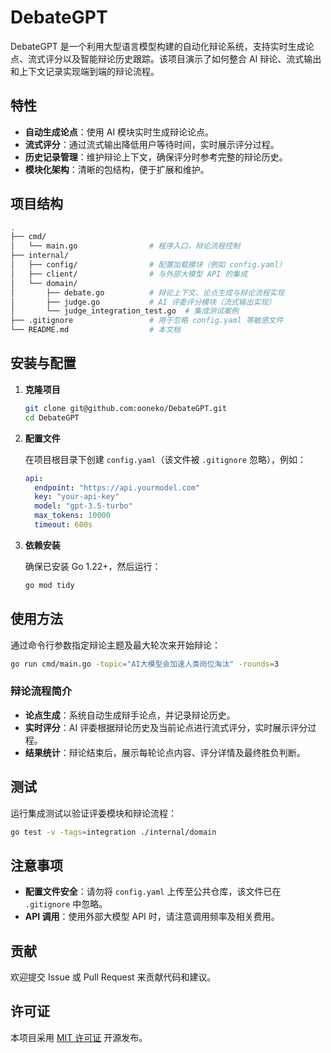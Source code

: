 # DebateGPT

DebateGPT 是一个利用大型语言模型构建的自动化辩论系统，支持实时生成论点、流式评分以及智能辩论历史跟踪。该项目演示了如何整合 AI 辩论、流式输出和上下文记录实现端到端的辩论流程。

## 特性

- **自动生成论点**：使用 AI 模块实时生成辩论论点。
- **流式评分**：通过流式输出降低用户等待时间，实时展示评分过程。
- **历史记录管理**：维护辩论上下文，确保评分时参考完整的辩论历史。
- **模块化架构**：清晰的包结构，便于扩展和维护。

## 项目结构

```bash
.
├── cmd/
│   └── main.go                # 程序入口，辩论流程控制
├── internal/
│   ├── config/                # 配置加载模块（例如 config.yaml）
│   ├── client/                # 与外部大模型 API 的集成
│   └── domain/
│       ├── debate.go          # 辩论上下文、论点生成与辩论流程实现
│       ├── judge.go           # AI 评委评分模块（流式输出实现）
│       └── judge_integration_test.go  # 集成测试案例
├── .gitignore                 # 用于忽略 config.yaml 等敏感文件
└── README.md                  # 本文档
```

## 安装与配置

1. **克隆项目**

   ```bash
   git clone git@github.com:ooneko/DebateGPT.git
   cd DebateGPT
   ```

2. **配置文件**

   在项目根目录下创建 `config.yaml`（该文件被 `.gitignore` 忽略），例如：

   ```yaml
   api:
     endpoint: "https://api.yourmodel.com"
     key: "your-api-key"
     model: "gpt-3.5-turbo"
     max_tokens: 10000
     timeout: 600s
   ```

3. **依赖安装**

   确保已安装 Go 1.22+，然后运行：

   ```bash
   go mod tidy
   ```

## 使用方法

通过命令行参数指定辩论主题及最大轮次来开始辩论：

```bash
go run cmd/main.go -topic="AI大模型会加速人类岗位淘汰" -rounds=3
```

### 辩论流程简介

- **论点生成**：系统自动生成辩手论点，并记录辩论历史。
- **实时评分**：AI 评委根据辩论历史及当前论点进行流式评分，实时展示评分过程。
- **结果统计**：辩论结束后，展示每轮论点内容、评分详情及最终胜负判断。

## 测试

运行集成测试以验证评委模块和辩论流程：

```bash
go test -v -tags=integration ./internal/domain
```

## 注意事项

- **配置文件安全**：请勿将 `config.yaml` 上传至公共仓库，该文件已在 `.gitignore` 中忽略。
- **API 调用**：使用外部大模型 API 时，请注意调用频率及相关费用。

## 贡献

欢迎提交 Issue 或 Pull Request 来贡献代码和建议。

## 许可证

本项目采用 [MIT 许可证](LICENSE) 开源发布。

